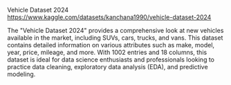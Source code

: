 Vehicle Dataset 2024
https://www.kaggle.com/datasets/kanchana1990/vehicle-dataset-2024

The "Vehicle Dataset 2024" provides a comprehensive look at new vehicles available in the market, including SUVs, cars, trucks, and vans. This dataset contains detailed information on various attributes such as make, model, year, price, mileage, and more. With 1002 entries and 18 columns, this dataset is ideal for data science enthusiasts and professionals looking to practice data cleaning, exploratory data analysis (EDA), and predictive modeling.
